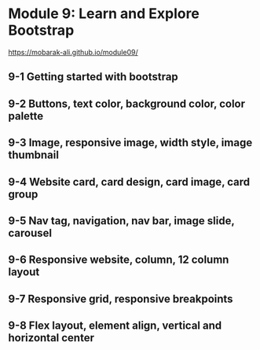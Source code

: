 # Module 9: Learn and Explore Bootstrap

https://mobarak-ali.github.io/module09/

## 9-1 Getting started with bootstrap
## 9-2 Buttons, text color, background color, color palette
## 9-3 Image, responsive image, width style, image thumbnail
## 9-4 Website card, card design, card image, card group
## 9-5 Nav tag, navigation, nav bar, image slide, carousel
## 9-6 Responsive website, column, 12 column layout
## 9-7 Responsive grid, responsive breakpoints
## 9-8 Flex layout, element align, vertical and horizontal center